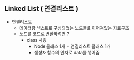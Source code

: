 ## Linked List ( 연결리스트 )
- 연결리스트
  - 데이터랑 넥스트로 구성되었는 노드들로 이어져있는 자료구조
  - 노드를 코드로 변환하려면 ?
    - class 사용
        - Node 클래스 1개 + 연결리스트 클래스 1개
        - 생성자 함수의 인자로 data를 넣어줌
